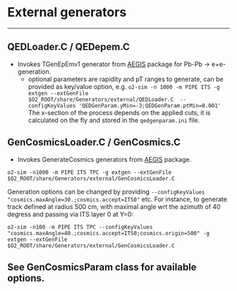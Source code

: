 <!-- doxy
\page refGeneratorsshareexternal External Generators
/doxy -->

# External generators


------------


## QEDLoader.C / QEDepem.C

-  Invokes TGenEpEmv1 generator from [AEGIS](https://github.com/AliceO2Group/AEGIS) package for Pb-Pb &rarr;  e+e- generation.
	+	optional parameters are rapidity and pT ranges to generate, can be provided as key/value option, e.g.
``
o2-sim -n 1000 -m PIPE ITS -g extgen --extGenFile $O2_ROOT/share/Generators/external/QEDLoader.C  --configKeyValues 'QEDGenParam.yMin=-3;QEDGenParam.ptMin=0.001'
``
The x-section of the process depends on the applied cuts, it is calculated on the fly and stored in the ``qedgenparam.ini`` file.

## GenCosmicsLoader.C / GenCosmics.C

-  Invokes GenerateCosmics generators from [AEGIS](https://github.com/AliceO2Group/AEGIS) package.

``o2-sim -n1000 -m PIPE ITS TPC -g extgen --extGenFile $O2_ROOT/share/Generators/external/GenCosmicsLoader.C``

Generation options can be changed by providing ``--configKeyValues "cosmics.maxAngle=30.;cosmics.accept=ITS0"`` etc.
For instance, to generate track defined at radius 500 cm, with maximal angle wrt the azimuth of 40 degress and passing via ITS layer 0 at Y=0:

``o2-sim -n100 -m PIPE ITS TPC --configKeyValues "cosmics.maxAngle=40.;cosmics.accept=ITS0;cosmics.origin=500" -g extgen --extGenFile $O2_ROOT/share/Generators/external/GenCosmicsLoader.C``

See GenCosmicsParam class for available options.
------------
